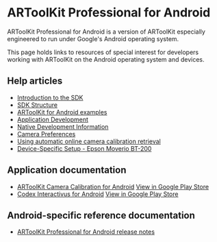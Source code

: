 # ARToolKit Professional for Android

ARToolKit Professional for Android is a version of ARToolKit especially engineered to run under Google's Android operating system.

This page holds links to resources of special interest for developers working with ARToolKit on the Android operating system and devices.

## Help articles

- [Introduction to the SDK][1]
- [SDK Structure][2]
- [ARToolKit for Android examples][3]
- [Application Development][4]
- [Native Development Information][5]
- [Camera Preferences][6]
- [Using automatic online camera calibration retrieval][7]
- [Device-Specific Setup - Epson Moverio BT-200][8]

## Application documentation

- [ARToolKit Camera Calibration for Android][9] [View in Google Play Store][10]
- [Codex Interactivus for Android][11] [View in Google Play Store][12]

## Android-specific reference documentation

- [ARToolKit Professional for Android release notes][13]

[1]: /ARToolKit_for_Android_Introduction
[2]: /ARToolKit_for_Android_SDK_Structure
[3]: /ARToolKit_for_Android_examples
[4]: /ARToolKit_for_Android_Development
[5]: /ARToolKit_for_Android_Native_Development
[6]: /ARToolKit_for_Android_Camera_Preferences
[7]: /Using_automatic_online_camera_calibration_retrieval
[8]: /ARToolKit_for_Android_Device-Specific_Setup_-_Epson_Moverio_BT-200
[9]: /ARToolKit_Camera_Calibration_for_Android
[10]: https://play.google.com/apps/testing/com.artoolworks.ar.utils.calib_camera
[11]: /Codex_Interactivus_for_Android
[12]: https://play.google.com/store/apps/details?id=com.artoolworks.CodexInteractivus
[13]: /ARToolKit_Professional_for_Android_release_notes